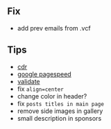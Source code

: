 ## Fix
- add prev emails from .vcf

## Tips
- [cdr](https://www.cloudflare.com/a/sign-up)
- [google pagespeed](https://developers.google.com/speed/pagespeed/insights/?url=raceup.it)
- [validate](https://validator.w3.org)
- fix `align=center`
- change color in header?
- fix `posts titles in main page`
- remove side images in gallery
- small description in sponsors